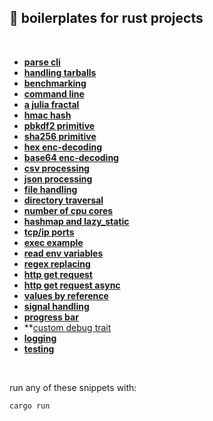 ## 🦀 boilerplates for rust projects


<br>

* **[parse cli](command_line/)**
* **[handling tarballs](handling_tarballs/)**
* **[benchmarking](benchmarking/)**
* **[command line](command_line/)**
* **[a julia fractal](fractal/)**
* **[hmac hash](hmac_hash/)**
* **[pbkdf2 primitive](pbkdf2/)**
* **[sha256 primitive](sha256_hash/)**
* **[hex enc-decoding](hex_encodings/)**
* **[base64 enc-decoding](base64_encodings/)**
* **[csv processing](csv_processing/)**
* **[json processing](json_processing/)**
* **[file handling](file_manipulation/)**
* **[directory traversal](directory_traversal/)**
* **[number of cpu cores](cpu_cores/)**
* **[hashmap and lazy_static](hashmap/)**
* **[tcp/ip ports](tcp_ports/)**
* **[exec example](exec_example/)**
* **[read env variables](env_variables/)**
* **[regex replacing](regex_replacing/)**
* **[http get request](http_request/)**
* **[http get request async](http_request_async/)**
* **[values by reference](references./)**
* **[signal handling](signal_handling/)**
* **[progress bar](progress_bar/)**
* **[custom debug trait](debug_trait/)
* **[logging](logging)**
* **[testing](testing)**

<br>

run any of these snippets with:

```shell
cargo run
```
